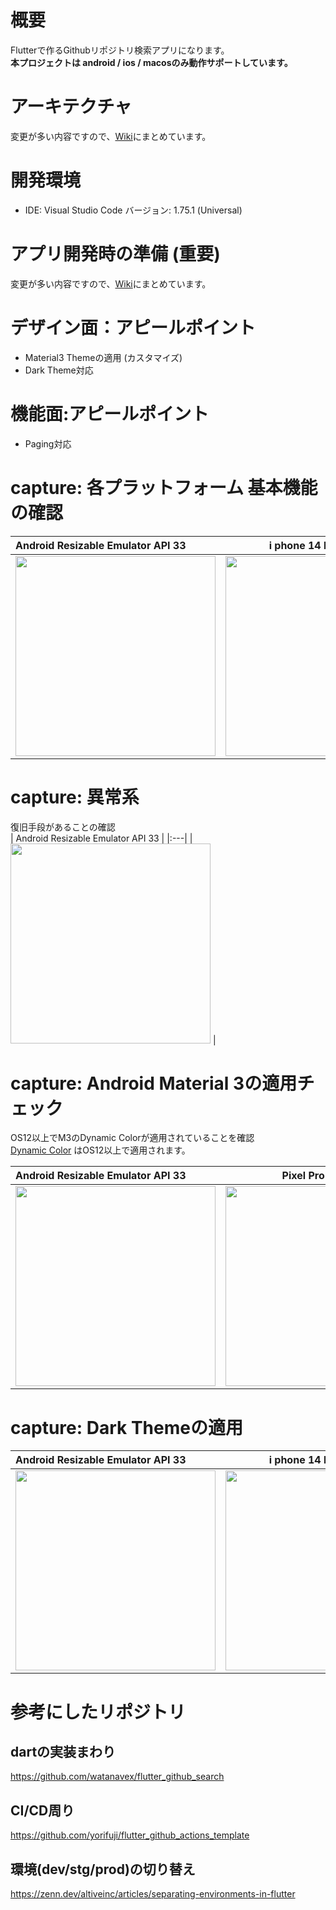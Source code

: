 # 概要

Flutterで作るGithubリポジトリ検索アプリになります。<br>
<strong>本プロジェクトは android / ios / macosのみ動作サポートしています。</strong><br>

# アーキテクチャ
変更が多い内容ですので、[Wiki](https://github.com/LeoAndo/flutter_github_search/wiki/architecture)にまとめています。<br>

# 開発環境
- IDE: Visual Studio Code バージョン: 1.75.1 (Universal)

# アプリ開発時の準備 (重要)
変更が多い内容ですので、[Wiki](https://github.com/LeoAndo/flutter_github_search/wiki/dev-setup)にまとめています。<br>

# デザイン面：アピールポイント
- Material3 Themeの適用 (カスタマイズ)
- Dark Theme対応

# 機能面:アピールポイント
- Paging対応

# capture: 各プラットフォーム 基本機能の確認

| Android Resizable Emulator API 33 | i phone 14 Pro ios 16.2  | macos |
|:---|:---:|:---:|
|<img src="https://user-images.githubusercontent.com/16476224/218934191-12a8762f-054e-4647-8316-4f4797bcd4bf.gif" width=320 /> |<img src="https://user-images.githubusercontent.com/16476224/218935617-3edd9a0c-fc37-4851-830c-9f78fb8e6df5.gif" width=320 /> | <img src="https://user-images.githubusercontent.com/16476224/218936421-2725e7a5-6b5f-4af0-8254-f29c5de1b434.png" /> |

# capture: 異常系

復旧手段があることの確認<br>
| Android Resizable Emulator API 33 |
|:---|
|<img src="https://user-images.githubusercontent.com/16476224/218940081-918802d6-90bd-498f-b6f8-1d1c40954c4a.gif" width=320 /> |

# capture: Android Material 3の適用チェック

OS12以上でM3のDynamic Colorが適用されていることを確認<br>
[Dynamic Color](https://m3.material.io/styles/color/dynamic-color/user-generated-color) はOS12以上で適用されます。<br>

| Android Resizable Emulator API 33 | Pixel Pro 6 API 26  |
|:---|:---:|
|<img src="https://user-images.githubusercontent.com/16476224/218936947-af4cdcda-8be5-4e30-ba60-e8a20a45ffa7.png" width=320 /> |<img src="https://user-images.githubusercontent.com/16476224/218937498-57f11516-46bc-432d-bfe8-b61fb2bb8263.png" width=320 /> |

# capture: Dark Themeの適用

| Android Resizable Emulator API 33 | i phone 14 Pro ios 16.2  | macos |
|:---|:---:|:---:|
|<img src="https://user-images.githubusercontent.com/16476224/218938289-911a480d-9984-4459-958a-e1166a1d7a46.png" width=320 /> |<img src="https://user-images.githubusercontent.com/16476224/218938512-b07600ca-0022-4c54-85a0-10dfa028064c.png" width=320 /> | <img src="https://user-images.githubusercontent.com/16476224/218938858-878e496e-b7fe-46e4-a005-702724804a8c.png" /> |

# 参考にしたリポジトリ

## dartの実装まわり
https://github.com/watanavex/flutter_github_search<br>
## CI/CD周り
https://github.com/yorifuji/flutter_github_actions_template<br>
## 環境(dev/stg/prod)の切り替え
https://zenn.dev/altiveinc/articles/separating-environments-in-flutter<br>
